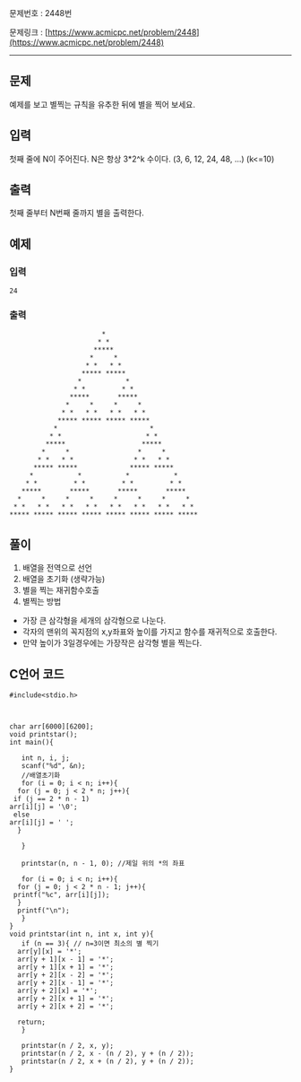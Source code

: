 

문제번호 : 2448번

문제링크 : [https://www.acmicpc.net/problem/2448](https://www.acmicpc.net/problem/2448)

----------

## 문제 ##
예제를 보고 별찍는 규칙을 유추한 뒤에 별을 찍어 보세요.
## 입력 ##
첫째 줄에 N이 주어진다. N은 항상 3*2^k 수이다. (3, 6, 12, 24, 48, ...) (k<=10)
## 출력 ##
첫째 줄부터 N번째 줄까지 별을 출력한다.
## 예제 ##
### 입력 ###
    24

### 출력 ###
	                       *                        
	                      * *                       
	                     *****                      
	                    *     *                     
	                   * *   * *                    
	                  ***** *****                   
	                 *           *                  
	                * *         * *                 
	               *****       *****                
	              *     *     *     *               
	             * *   * *   * *   * *              
	            ***** ***** ***** *****             
	           *                       *            
	          * *                     * *           
	         *****                   *****          
	        *     *                 *     *         
	       * *   * *               * *   * *        
	      ***** *****             ***** *****       
	     *           *           *           *      
	    * *         * *         * *         * *     
	   *****       *****       *****       *****    
	  *     *     *     *     *     *     *     *
	 * *   * *   * *   * *   * *   * *   * *   * *  
	***** ***** ***** ***** ***** ***** ***** *****

 
## 풀이 ##
1. 배열을 전역으로 선언 
2. 배열을 초기화 (생략가능)
3. 별을 찍는 재귀함수호출
4. 별찍는 방법 
 - 가장 큰 삼각형을 세개의 삼각형으로 나눈다. 
 - 각자의 맨위의 꼭지점의 x,y좌표와 높이를 가지고 함수를 재귀적으로 호출한다.
 - 만약 높이가 3일경우에는 가장작은 삼각형 별을 찍는다. 

## C언어  코드 ##

    #include<stdio.h>

    
    
    char arr[6000][6200];
    void printstar();
    int main(){
    
       int n, i, j;
       scanf("%d", &n);
       //배열초기화
       for (i = 0; i < n; i++){
      for (j = 0; j < 2 * n; j++){
     if (j == 2 * n - 1)
    arr[i][j] = '\0';
     else
    arr[i][j] = ' ';
      }
    
       }
    
       printstar(n, n - 1, 0); //제일 위의 *의 좌표
    
       for (i = 0; i < n; i++){
      for (j = 0; j < 2 * n - 1; j++){
     printf("%c", arr[i][j]);
      }
      printf("\n");
       }
    }
    void printstar(int n, int x, int y){
       if (n == 3){ // n=3이면 최소의 별 찍기 
      arr[y][x] = '*';
      arr[y + 1][x - 1] = '*';
      arr[y + 1][x + 1] = '*';
      arr[y + 2][x - 2] = '*';
      arr[y + 2][x - 1] = '*';
      arr[y + 2][x] = '*';
      arr[y + 2][x + 1] = '*';
      arr[y + 2][x + 2] = '*';
    
      return;
       }

       printstar(n / 2, x, y); 
       printstar(n / 2, x - (n / 2), y + (n / 2));
       printstar(n / 2, x + (n / 2), y + (n / 2));
    }
    